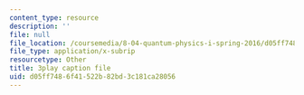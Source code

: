 ```yaml
---
content_type: resource
description: ''
file: null
file_location: /coursemedia/8-04-quantum-physics-i-spring-2016/d05ff7486f41522b82bd3c181ca28056_79GY-hI_emE.vtt
file_type: application/x-subrip
resourcetype: Other
title: 3play caption file
uid: d05ff748-6f41-522b-82bd-3c181ca28056
---
```

